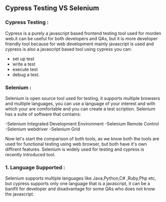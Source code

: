 ## Cypress Testing VS Selenium
### Cypress Testing :
Cypress is a purely a javascript based frontend testing tool used for morden web.it can be useful for both developers and QAs, but it is more developer friendly tool because for web development mainly javascript is used and cypress is also a javascript based tool 
using cypress you can:
 - set up test
 - write a test 
 - execute test 
 - debug a test.

### Selenium :
Selenium is open source tool used for testing, it supports multiple browsers and multiple languages, you can use a language of your interest and with which your are comfortable and you can create a test scription. Selenium has a suite of software that contains:

 -Selenium Integrated Development Environment 
-Selenium Remote Control
-Selenium webdriver
-Selenium Grid 

Now  let's start the comparison of both tools, as we know both the tools are used for functional testing using web browser, but both have it's own diffirent features. Selenium is widely used for testing and cypress is recently  introduced tool.
### 1. Language Supported : 
Selenium supports multiple languages like Java,Python,C# ,Ruby,Php etc, but cypress supports only one language that is a  javascript, it can be a banifit for developer and disadvantage for some QAs who does not know the javascript.
